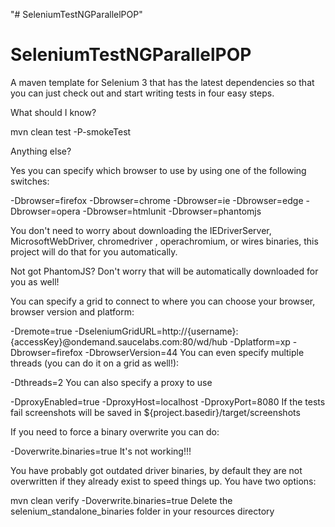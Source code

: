 "# SeleniumTestNGParallelPOP" 
# SeleniumTestNGParallelPOP

A maven template for Selenium 3 that has the latest dependencies so that you can just check out and start writing tests in four easy steps. 

What should I know?


mvn clean test -P-smokeTest


Anything else?

Yes you can specify which browser to use by using one of the following switches:

-Dbrowser=firefox
-Dbrowser=chrome
-Dbrowser=ie
-Dbrowser=edge
-Dbrowser=opera
-Dbrowser=htmlunit
-Dbrowser=phantomjs

You don't need to worry about downloading the IEDriverServer, MicrosoftWebDriver, chromedriver , operachromium, or wires binaries, this project will do that for you automatically.

Not got PhantomJS? Don't worry that will be automatically downloaded for you as well!

You can specify a grid to connect to where you can choose your browser, browser version and platform:

-Dremote=true
-DseleniumGridURL=http://{username}:{accessKey}@ondemand.saucelabs.com:80/wd/hub
-Dplatform=xp
-Dbrowser=firefox
-DbrowserVersion=44
You can even specify multiple threads (you can do it on a grid as well!):

-Dthreads=2
You can also specify a proxy to use

-DproxyEnabled=true
-DproxyHost=localhost
-DproxyPort=8080
If the tests fail screenshots will be saved in ${project.basedir}/target/screenshots

If you need to force a binary overwrite you can do:

-Doverwrite.binaries=true
It's not working!!!

You have probably got outdated driver binaries, by default they are not overwritten if they already exist to speed things up. You have two options:

mvn clean verify -Doverwrite.binaries=true
Delete the selenium_standalone_binaries folder in your resources directory
